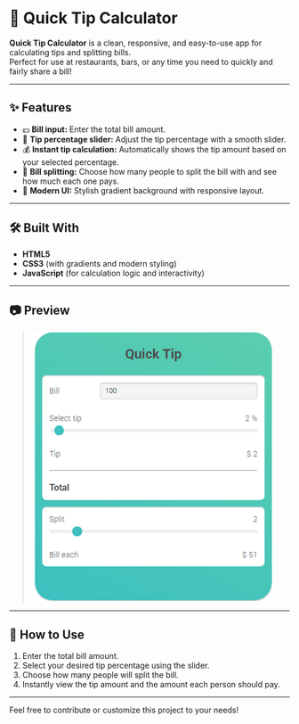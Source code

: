 # 💸 Quick Tip Calculator

**Quick Tip Calculator** is a clean, responsive, and easy-to-use app for calculating tips and splitting bills.  
Perfect for use at restaurants, bars, or any time you need to quickly and fairly share a bill!

---

## ✨ Features

- 💵 **Bill input:** Enter the total bill amount.
- 🧮 **Tip percentage slider:** Adjust the tip percentage with a smooth slider.
- 💰 **Instant tip calculation:** Automatically shows the tip amount based on your selected percentage.
- 👥 **Bill splitting:** Choose how many people to split the bill with and see how much each one pays.
- 🎨 **Modern UI:** Stylish gradient background with responsive layout.

---

## 🛠️ Built With

- **HTML5**
- **CSS3** (with gradients and modern styling)
- **JavaScript** (for calculation logic and interactivity)

---

## 📷 Preview

> ![App Preview](./aa5b1d91-1efc-4187-8ecd-761ae2c76888.png)

---

## 🚀 How to Use

1. Enter the total bill amount.
2. Select your desired tip percentage using the slider.
3. Choose how many people will split the bill.
4. Instantly view the tip amount and the amount each person should pay.

---

Feel free to contribute or customize this project to your needs!
